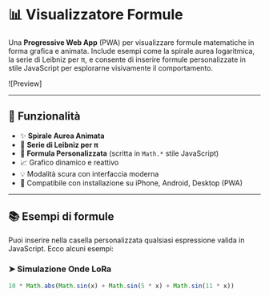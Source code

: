 # 📊 Visualizzatore Formule

Una **Progressive Web App** (PWA) per visualizzare formule matematiche in forma grafica e animata. Include esempi come la spirale aurea logaritmica, la serie di Leibniz per π, e consente di inserire formule personalizzate in stile JavaScript per esplorarne visivamente il comportamento.

![Preview]

---

## 🚀 Funzionalità

- ✨ **Spirale Aurea Animata**
- 🔢 **Serie di Leibniz per π**
- 🧮 **Formula Personalizzata** (scritta in `Math.*` stile JavaScript)
- 📈 Grafico dinamico e reattivo
- 💡 Modalità scura con interfaccia moderna
- 📲 Compatibile con installazione su iPhone, Android, Desktop (PWA)

---

## 📚 Esempi di formule

Puoi inserire nella casella personalizzata qualsiasi espressione valida in JavaScript. Ecco alcuni esempi:

### ➤ Simulazione Onde LoRa
```js
10 * Math.abs(Math.sin(x) + Math.sin(5 * x) + Math.sin(11 * x))
